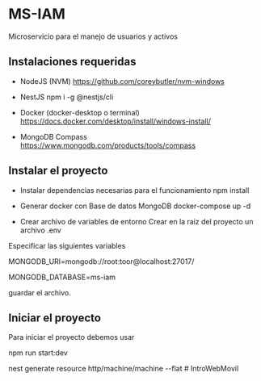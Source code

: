 # MS-IAM

Microservicio para el manejo de usuarios y activos

## Instalaciones requeridas

- NodeJS (NVM)
  https://github.com/coreybutler/nvm-windows

- NestJS
  npm i -g @nestjs/cli

- Docker (docker-desktop o terminal)
  https://docs.docker.com/desktop/install/windows-install/

- MongoDB Compass
  https://www.mongodb.com/products/tools/compass

## Instalar el proyecto

- Instalar dependencias necesarias para el funcionamiento
  npm install

- Generar docker con Base de datos MongoDB
  docker-compose up -d

- Crear archivo de variables de entorno
  Crear en la raiz del proyecto un archivo .env

Especificar las siguientes variables

MONGODB_URI=mongodb://root:toor@localhost:27017/

MONGODB_DATABASE=ms-iam

guardar el archivo.

## Iniciar el proyecto

Para iniciar el proyecto debemos usar

npm run start:dev

nest generate resource http/machine/machine --flat
#   I n t r o W e b M o v i l  
 